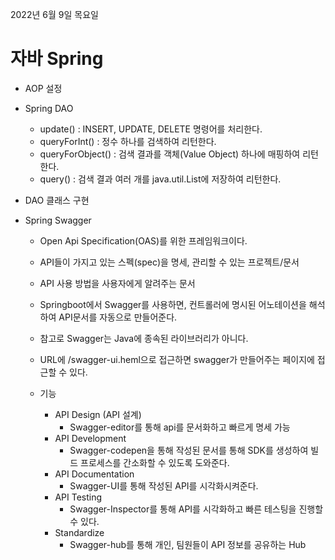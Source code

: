 2022년 6월 9일 목요일


# 자바 Spring 

- AOP 설정
- Spring DAO
    - update() : INSERT, UPDATE, DELETE 명령어를 처리한다.
    - queryForInt() : 정수 하나를 검색하여 리턴한다.
    - queryForObject() : 검색 결과를 객체(Value Object) 하나에 매핑하여 리턴한다.
    - query() : 검색 결과 여러 개를 java.util.List에 저장하여 리턴한다. 
- DAO 클래스 구현

- Spring Swagger 
    - Open Api Specification(OAS)를 위한 프레임워크이다.
    - API들이 가지고 있는 스펙(spec)을 명세, 관리할 수 있는 프로젝트/문서
    - API 사용 방법을 사용자에게 알려주는 문서
    - Springboot에서 Swagger를 사용하면, 컨트롤러에 명시된 어노테이션을 해석하여 API문서를 자동으로 만들어준다.
    - 참고로 Swagger는 Java에 종속된 라이브러리가 아니다.
    - URL에 /swagger-ui.heml으로 접근하면 swagger가 만들어주는 페이지에 접근할 수 있다.

    - 기능
        - API Design (API 설계)
            - Swagger-editor를 통해 api를 문서화하고 빠르게 명세 가능
        - API Development
            - Swagger-codepen을 통해 작성된 문서를 통해 SDK를 생성하여 빌드 프로세스를 간소화할 수 있도록 도와준다.
        - API Documentation
            - Swagger-UI를 통해 작성된 API를 시각화시켜준다.
        - API Testing
            - Swagger-Inspector를 통해 API를 시각화하고 빠른 테스팅을 진행할 수 있다.
        - Standardize
            - Swagger-hub를 통해 개인, 팀원들이 API 정보를 공유하는 Hub

 